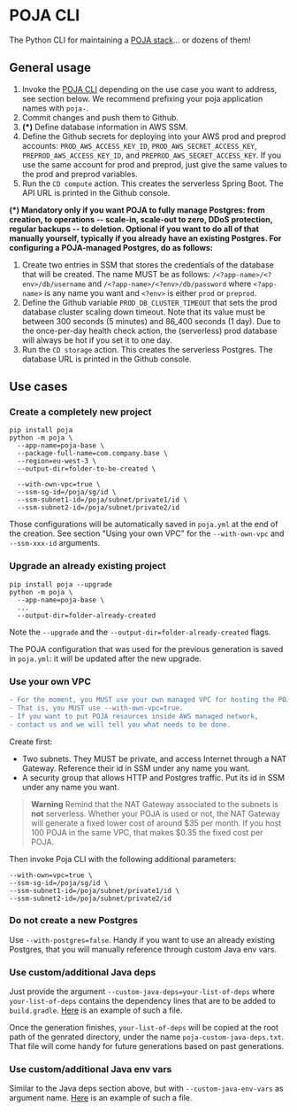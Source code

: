 POJA CLI
========

The Python CLI for maintaining a [POJA stack](https://github.com/hei-school/poja)... or dozens of them!

## General usage

1. Invoke the [POJA CLI](https://pypi.org/project/poja/) depending on the use case you want to address, see section below. We recommend prefixing your poja application names with `poja-`.
2. Commit changes and push them to Github.
3. **(*)** Define database information in AWS SSM.
4. Define the Github secrets for deploying into your AWS prod and preprod accounts: `PROD_AWS_ACCESS_KEY_ID`, `PROD_AWS_SECRET_ACCESS_KEY`, `PREPROD_AWS_ACCESS_KEY_ID`, and `PREPROD_AWS_SECRET_ACCESS_KEY`. If you use the same account for prod and preprod, just give the same values to the prod and preprod variables.
5. Run the `CD compute` action. This creates the serverless Spring Boot. The API URL is printed in the Github console.

**(*) Mandatory only if you want POJA to fully manage Postgres: from creation, to operations -- scale-in, scale-out to zero, DDoS protection, regular backups -- to deletion. Optional if you want to do all of that manually yourself, typically if you already have an existing Postgres. For configuring a POJA-managed Postgres, do as follows:**

1. Create two entries in SSM that stores the credentials of the database that will be created. The name MUST be as follows: `/<?app-name>/<?env>/db/username` and `/<?app-name>/<?env>/db/password` where `<?app-name>` is any name you want and `<?env>` is either `prod` or `preprod`.
2. Define the Github variable `PROD_DB_CLUSTER_TIMEOUT` that sets the prod database cluster scaling down timeout. Note that its value must be between 300 seconds (5 minutes) and 86_400 seconds (1 day). Due to the once-per-day health check action, the (serverless) prod database will always be hot if you set it to one day.
3. Run the `CD storage` action. This creates the serverless Postgres. The database URL is printed in the Github console.

## Use cases

### Create a completely new project

```
pip install poja
python -m poja \
  --app-name=poja-base \
  --package-full-name=com.company.base \
  --region=eu-west-3 \
  --output-dir=folder-to-be-created \

  --with-own-vpc=true \
  --ssm-sg-id=/poja/sg/id \
  --ssm-subnet1-id=/poja/subnet/private1/id \
  --ssm-subnet2-id=/poja/subnet/private2/id
```

Those configurations will be automatically saved in `poja.yml` at the end of the creation. See section "Using your own VPC" for the `--with-own-vpc` and `--ssm-xxx-id` arguments.

### Upgrade an already existing project

```
pip install poja --upgrade
python -m poja \
  --app-name=poja-base \
  ...
  --output-dir=folder-already-created
```

Note the `--upgrade` and the `--output-dir=folder-already-created` flags.

The POJA configuration that was used for the previous generation is saved in `poja.yml`: it will be updated after the new upgrade.

### Use your own VPC

```diff
- For the moment, you MUST use your own managed VPC for hosting the POJA generated resources.
- That is, you MUST use --with-own-vpc=true.
- If you want to put POJA resources inside AWS managed network,
- contact us and we will tell you what needs to be done.
```

Create first:
- Two subnets. They MUST be private, and access Internet through a NAT Gateway. Reference their id in SSM under any name you want.
- A security group that allows HTTP and Postgres traffic. Put its id in SSM under any name you want.

> **Warning**
> Remind that the NAT Gateway associated to the subnets is __not__ serverless.
> Whether your POJA is used or not, the NAT Gateway will generate a fixed lower cost of around $35 per month.
> If you host 100 POJA in the same VPC, that makes $0.35 the fixed cost per POJA.

Then invoke Poja CLI with the following additional parameters:
```
--with-own=vpc=true \
--ssm-sg-id=/poja/sg/id \
--ssm-subnet1-id=/poja/subnet/private1/id \
--ssm-subnet2-id=/poja/subnet/private2/id
```

### Do not create a new Postgres

Use `--with-postgres=false`. Handy if you want to use an already existing Postgres, that you will manually reference through custom Java env vars.

### Use custom/additional Java deps

Just provide the argument `--custom-java-deps=your-list-of-deps`
where `your-list-of-deps` contains the dependency lines that are to be added to `build.gradle`.
[Here](./custom-java-deps-aws-ses.txt) is an example of such a file.

Once the generation finishes, `your-list-of-deps` will be copied at the root path of the genrated directory,
under the name `poja-custom-java-deps.txt`.
That file will come handy for future generations based on past generations.

### Use custom/additional Java env vars

Similar to the Java deps section above, but with `--custom-java-env-vars` as argument name.
[Here](./custom-java-env-vars.txt) is an example of such a file.


